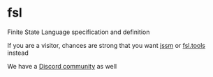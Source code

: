 # fsl
Finite State Language specification and definition

If you are a visitor, chances are strong that you want [jssm](https://github.com/StoneCypher/jssm/) or [fsl.tools](https://fsl.tools) instead

We have a [Discord community](https://discord.gg/9P95USqnMK) as well
